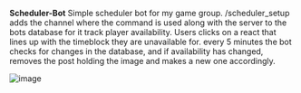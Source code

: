 **Scheduler-Bot**
Simple scheduler bot for my game group.
/scheduler_setup adds the channel where the command is used along with the server to the bots database for it track player availability.
Users clicks on a react that lines up with the timeblock they are unavailable for. every 5 minutes the bot checks for changes in the database, and if availability has changed, removes the post holding the image and makes a new one accordingly.

![image](https://github.com/Eranare/scheduler-bot_public/assets/117918276/39327daf-33ae-4174-8c8a-a1fdaed1d788)
